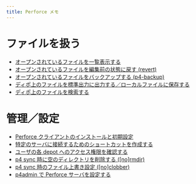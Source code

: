 ```yaml
---
title: Perforce メモ
---
```


ファイルを扱う
====
* [オープンされているファイルを一覧表示する](list-opened-files.html)
* [オープンされているファイルを編集前の状態に戻す (revert)](p4-revert.html)
* [オープンされているファイルをバックアップする (p4-backup)](p4-backup.html)
* [ディポ上のファイルを標準出力に出力する／ローカルファイルに保存する](p4-print.html)
* [ディポ上のファイルを検索する](search-files-on-depot.html)

管理／設定
====
* [Perforce クライアントのインストールと初期設定](install-client.html)
* [特定のサーバに接続するためのショートカットを作成する](shortcut-icon.html)
* [ユーザの各 depot へのアクセス権限を確認する](check-permission.html)
* [p4 sync 時に空のディレクトリを削除する ([no]rmdir)](rmdir-after-sync.html)
* [p4 sync 時のファイル上書き設定 ([no]clobber)](clobber-settings.html)
* [p4admin で Perforce サーバを設定する](p4admin.html)

